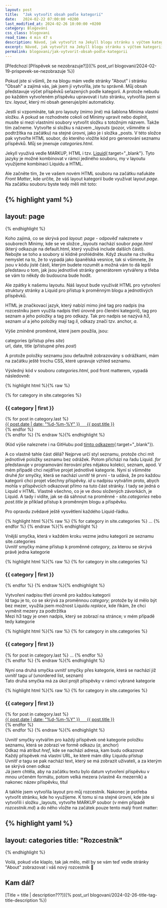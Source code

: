 ```yaml
---
layout: post
title:  "Jak vytvořit obsah podle kategorií"
date:   2024-02-22 07:00:00 +0200
last_modified_at: 2024-02-26 10:00:00 +0200
category: Blogování
css_class: blogovani
read_time: 4 min 47 s
description: Návod, jak vytvořit na Jekyll blogu stránku s výčtem kategorií a jim přiřazených článků.
excerpt: Návod, jak vytvořit na Jekyll blogu stránku s výčtem kategorií a jim přiřazených článků.
permalink: blogovani/jak-vytvorit-obsah-podle-kategorii
---
```


[Předchozí [Příspěvek se nezobrazuje?]]({% post_url blogovani/2024-02-19-prispevek-se-nezobrazuje %})

Pokud jste si všimli, že na blogu mám vedle stránky "About" i stránku "Obsah" a zajímá vás, jak jsem ji vytvořila, jste tu správně. Můj obsah představuje výčet příspěvků seřazených podle kategorií. A protože nebudu po každém vytvořeném příspěvku upravovat i tuto stránku, vytvořila jsem si tzv. *layout*, který mi obsah generuje/plní automaticky.

Jestli si vzpomínáte, tak pro layouty (mimo jiné) má šablona Minima vlastní složku. A pokud se rozhodnete cokoli od Minimy upravit nebo doplnit, musíte si mezi vlastními soubory vytvořit složku s totožným názvem. Takže tím začneme. Vytvořte si složku s názvem *_layouts* (pozor, všimněte si podtržítka na začátku) na stejné úrovni, jako je i složka _posts. V této složce pak vytvořte HTML soubor, do kterého vložíte kód pro generování seznamu příspěvků. Můj se jmenuje *categories.html*.

Jekyll využívá vedle MARKUP, HTML i tzv. [Liquid](https://shopify.github.io/liquid/){:target="_blank"}. Tyto jazyky je možné kombinovat v rámci jediného souboru, my v layoutu využijeme kombinaci Liquidu a HTML.

Ale začněte tím, že ve vašem novém HTML souboru na začátku naťukáte *Front Matter*, kde určíte, že váš layout kategorií bude využívat layout *page*. Na začátku souboru byste tedy měli mít toto:

{% highlight yaml %}
---
layout: page
---
{% endhighlight %}

Koho zajímá, co se skrývá pod *layout: page* - odpověď naleznete v souborech Minimy, kde se ve složce *_layouts* nachází soubor *page.html* (který odkazuje na default.html, který využívá include dalších částí). Nebojte se toho a soubory si klidně prohlédněte. Když zkusíte na chvilku nemyslet na to, že to vypadá jako španělská vesnice, tak si všimnete, že jsou v kódu jisté části, kterým budete rozumět a možná vám to dá lepší představu o tom, jak jsou jednotlivé stránky generátorem vytvářeny a třeba se vám to někdy do budoucna bude hodit.

Ale zpátky k našemu layoutu. Náš layout bude využívát HTML pro vytvoření struktury stránky a Liquid pro přístup k proměnným blogu a jednotlivých příspěvků.

HTML je značkovací jazyk, který nabízí mimo jiné tag pro nadpis (na rozcestníku jsem využila nadpis třetí úrovně pro členění kategorií), tag pro seznam a jeho položky a tag pro odkazy. Tak pro nadpis se nazývá *h3*, seznam *ul* a jeho položky mají tag *li*, odkazy značí tzv. anchor, *a*.

Výše zmíněné proměnné, které jsem použila, jsou:
- categories (přístup přes *site*)
- url, date, title (přístupné přes *post*)

A protože položky seznamu jsou defaultně zobrazovány s odrážkami, mám na začátku ještě trochu CSS, které upravuje vzhled seznamu.

Výsledný kód v souboru *categories.html*, pod front matterem, vypadá následovně:

{% highlight html %}{% raw %}
<style>
  ul {
  list-style-type: none; 
  padding: 0; 
  margin: 0; 
}
</style>

  {% for category in site.categories %}
    <h3 id="{{ category | first | replace: ' ', '_' }}">{{ category | first }}</h3>
      <ul>
      {% for post in category.last %}
        <li><a href="{{ post.url }}">{{ post.date | date: "%d-%m-%Y" }} &emsp; {{ post.title }}</a></li>
      {% endfor %}
      </ul>
    </li>
  {% endfor %}
{% endraw %}{% endhighlight %}

(Kód výše naleznete i na GitHubu pod [tímto odkazem](https://github.com/kaelwi/kaelwi.github.io/blob/master/docs/_layouts/categories.html){:target="_blank"}).

A co vlastně tahle část dělá? Nejprve určí styl seznamu, protože chci mít jednotlivé položky seznamu bez odrážek. Potom přichází na řadu Liquid. *for* představuje v programování iterování přes nějakou kolekci, seznam, apod. V mém případě chci nejdříve projet jednotlivé kategorie. Nyní si všimněte druhé *for* smyčky, která se nachází uvnitř té první - ta udává, že pro každou kategorii chci projet všechny příspěvky. *id* u nadpisu vytvářím proto, abych mohla v příspěvcích odkazovat přímo na tuto část stránky. I tady se jedná o Liquid v HTML. Vlastně všechno, co je ve dvou složených závorkách, je Liquid. A tady i vidíte, jak se dá sáhnout na proměnné - *site.categories* nebo *post.title* je příklad přístup k proměnným blogu a příspěvku.

Pro opravdu zvědavé ještě vysvětlení každého Liquid-řádku.

{% highlight html %}{% raw %}
  {% for category in site.categories %}
  ...
  {% endfor %}
{% endraw %}{% endhighlight %}

- Vnější smyčka, která v každém kroku vezme jednu kategorii ze seznamu site.categories
- Uvnitř smyčky máme přístup k proměnné *category*, za kterou se skrývá právě jedna kategorie

{% highlight html %}{% raw %}
  {% for category in site.categories %}
    <h3 id="{{ category | first | replace: ' ', '_' }}">{{ category | first }}</h3>
  {% endfor %}
{% endraw %}{% endhighlight %}

- Vytvoření nadpisu třetí úrovně pro každou kategorii
- Id tagu je to, co se skrývá za proměnnou *category*; protože by id mělo být bez mezer, využila jsem možnost Liquidu *replace*, kde říkám, že chci vyměnit mezery za podtržítka
- Mezi h3 tagy je onen nadpis, který se zobrazí na stránce; v mém případě tedy kategorie

{% highlight html %}{% raw %}
  {% for category in site.categories %}
    <h3 id="{{ category | first | replace: ' ', '_' }}">{{ category | first }}</h3>
      <ul>
      {% for post in category.last %}
        ...
      {% endfor %}
      </ul>
    </li>
  {% endfor %}
{% endraw %}{% endhighlight %}

- Nyní ona druhá smyčka uvnitř smyčky přes kategorie, která se nachází již uvnitř tagu *ul* (unordered list, seznam)
- Tato druhá smyčka má za úkol projít příspěvky v rámci vybrané kategorie

{% highlight html %}{% raw %}
  {% for category in site.categories %}
    <h3 id="{{ category | first | replace: ' ', '_' }}">{{ category | first }}</h3>
      <ul>
      {% for post in category.last %}
        <li><a href="{{ post.url }}">{{ post.date | date: "%d-%m-%Y" }} &emsp; {{ post.title }}</a></li>
      {% endfor %}
      </ul>
    </li>
  {% endfor %}
{% endraw %}{% endhighlight %}

- Uvnitř smyčky vytvářím pro každý příspěvek oné kategorie položku seznamu, která se zobrazí ve formě odkazu (*a*, anchor)
- Odkaz má atribut *href*, kde se nachází adresa, kam budu odkazovat
  - Každý příspěvek má vlastní URL, ke které mám díky Liquidu přístup
- Uvnitř *a* tagu se pak nachází text, který se má zobrazit uživateli, a za kterým se skrývá onen odkaz
  - Já jsem chtěla, aby na začátku textu bylo datum vytvoření příspěvku v mnou určeném formátu, potom velká mezera (vlastně 4x mezerník) a nakonec název příspěvku, titul

A takhle jsem vytvořila layout pro můj rozcestník. Nakonec je potřeba vytvořit stránku, kde ho využijeme. K tomu si na stejné úrovni, kde jste si vytvořili i složku _layouts, vytvořte MARKUP soubor (v mém případě *rozcestnik.md*) a do něho vložte na začátek pouze tento malý front matter:

{% highlight yaml %}
---
layout: categories
title: "Rozcestník"
---
{% endhighlight %}

Voilá, pokud vše klaplo, tak jak mělo, měl by se vám teď vedle stránky "About" zobrazovat i váš nový rozcestník 🥳

## Kam dál?

[Title = title \| description???]({% post_url blogovani/2024-02-26-title-tag-title-description %})
